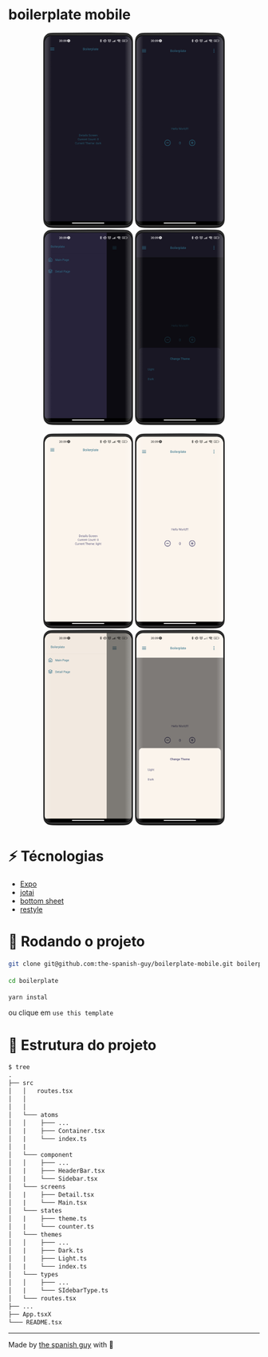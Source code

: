 # boilerplate mobile

<p align="center">
  <img src=".github/screenshots/dark/details.png" width="180" />
  <img src=".github/screenshots/dark/home.png" width="180" />
  <img src=".github/screenshots/dark/sidebar.png" width="180"/>
  <img src=".github/screenshots/dark/theme.png" width="180"/>
</p>

<p align="center">
  <img src=".github/screenshots/light/details.png" width="180" />
  <img src=".github/screenshots/light/home.png" width="180" />
  <img src=".github/screenshots/light/sidebar.png" width="180"/>
  <img src=".github/screenshots/light/theme.png" width="180"/>
</p>

# :zap: Técnologias

- [Expo](https://expo.dev/)
- [jotai](https://jotai.org/)
- [bottom sheet](https://github.com/gorhom/react-native-bottom-sheet)
- [restyle](https://github.com/Shopify/restyle)

# :wrench: Rodando o projeto

```bash
git clone git@github.com:the-spanish-guy/boilerplate-mobile.git boilerplate

cd boilerplate

yarn instal
```

ou clique em `use this template`

# :file_folder: Estrutura do projeto

```
$ tree 
.
├── src
│   │   routes.tsx
│   │
│   │
│   └─── atoms
│   │    ├─── ...
│   |    ├─── Container.tsx
│   |    └─── index.ts
│   |
│   └─── component
│   │    ├─── ...
│   |    ├─── HeaderBar.tsx
│   |    └─── Sidebar.tsx
│   └─── screens
│   |    ├─── Detail.tsx
│   |    └─── Main.tsx
│   └─── states
│   |    ├─── theme.ts
│   |    └─── counter.ts
│   └─── themes
│   │    ├─── ...
│   |    ├─── Dark.ts
│   |    ├─── Light.ts
│   |    └─── index.ts
│   └─── types
│   │    ├─── ...
│   |    └─── SIdebarType.ts
│   └─── routes.tsx
├── ...
├── App.tsxX
└─── README.tsx
```

---
Made by [the spanish guy](https://github.com/the-spanish-guy) with :purple_heart:

